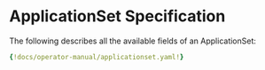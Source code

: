 # ApplicationSet Specification

The following describes all the available fields of an ApplicationSet:

```yaml
{!docs/operator-manual/applicationset.yaml!}
```
